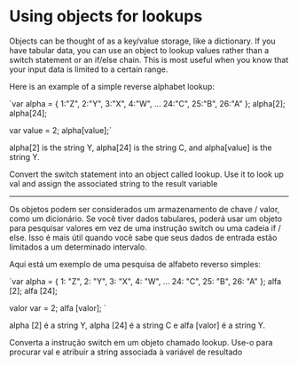 # Using objects for lookups

Objects can be thought of as a key/value storage, like a dictionary. If you have tabular data, you can use an object to lookup values rather than a switch statement or an if/else chain. This is most useful when you know that your input data is limited to a certain range.

Here is an example of a simple reverse alphabet lookup:

`var alpha = {
  1:"Z",
  2:"Y",
  3:"X",
  4:"W",
  ...
  24:"C",
  25:"B",
  26:"A"
};
alpha[2];
alpha[24];

var value = 2;
alpha[value];`

alpha[2] is the string Y, alpha[24] is the string C, and alpha[value] is the string Y.

Convert the switch statement into an object called lookup. Use it to look up val and assign the associated string to the result variable

---

Os objetos podem ser considerados um armazenamento de chave / valor, como um dicionário. Se você tiver dados tabulares, poderá usar um objeto para pesquisar valores em vez de uma instrução switch ou uma cadeia if / else. Isso é mais útil quando você sabe que seus dados de entrada estão limitados a um determinado intervalo.

Aqui está um exemplo de uma pesquisa de alfabeto reverso simples:

`var alpha = {
   1: "Z",
   2: "Y",
   3: "X",
   4: "W",
   ...
   24: "C",
   25: "B",
   26: "A"
};
alfa [2];
alfa [24];

valor var = 2;
alfa [valor]; `

alpha [2] é a string Y, alpha [24] é a string C e alfa [valor] é a string Y.

Converta a instrução switch em um objeto chamado lookup. Use-o para procurar val e atribuir a string associada à variável de resultado